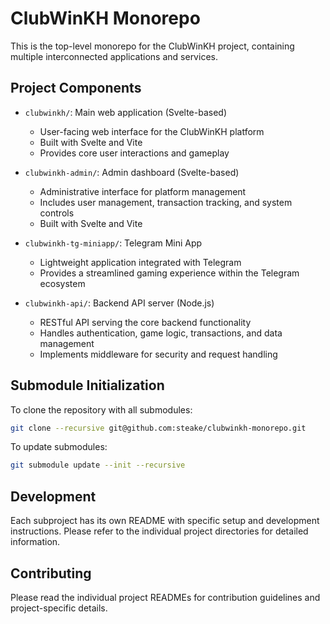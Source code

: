 # ClubWinKH Monorepo

This is the top-level monorepo for the ClubWinKH project, containing multiple interconnected applications and services.

## Project Components

- `clubwinkh/`: Main web application (Svelte-based)
  - User-facing web interface for the ClubWinKH platform
  - Built with Svelte and Vite
  - Provides core user interactions and gameplay

- `clubwinkh-admin/`: Admin dashboard (Svelte-based)
  - Administrative interface for platform management
  - Includes user management, transaction tracking, and system controls
  - Built with Svelte and Vite

- `clubwinkh-tg-miniapp/`: Telegram Mini App
  - Lightweight application integrated with Telegram
  - Provides a streamlined gaming experience within the Telegram ecosystem

- `clubwinkh-api/`: Backend API server (Node.js)
  - RESTful API serving the core backend functionality
  - Handles authentication, game logic, transactions, and data management
  - Implements middleware for security and request handling

## Submodule Initialization

To clone the repository with all submodules:

```bash
git clone --recursive git@github.com:steake/clubwinkh-monorepo.git
```

To update submodules:

```bash
git submodule update --init --recursive
```

## Development

Each subproject has its own README with specific setup and development instructions. Please refer to the individual project directories for detailed information.

## Contributing

Please read the individual project READMEs for contribution guidelines and project-specific details.

